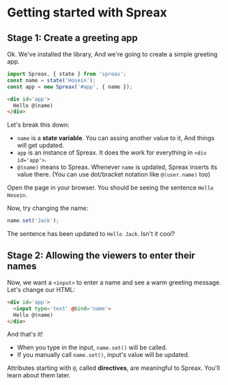 # Getting started with Spreax

## Stage 1: Create a greeting app
Ok. We've installed the library, And we're going to create a simple greeting app.
```js
import Spreax, { state } from 'spreax';
const name = state('Hosein');
const app = new Spreax('#app', { name });
```
```html
<div id='app'>
  Hello @(name)
</div>
```
Let's break this down:

- `name` is a **state variable**. You can assing another value to it, And things will get updated.
- `app` is an instance of Spreax. It does the work for everything in `<div id='app'>`.
- `@(name)` means to Spreax. Whenever `name` is updated, Spreax inserts its value there. (You can use dot/bracket notation like `@(user.name)` too)

Open the page in your browser. You should be seeing the sentence `Hello Hosein`.

Now, try changing the name:
```js
name.set('Jack');
```
The sentence has been updated to `Hello Jack`. Isn't it cool?

## Stage 2: Allowing the viewers to enter their names
Now, we want a `<input>` to enter a name and see a warm greeting message. Let's change our HTML:
```html
<div id='app'>
  <input type='text' @bind='name'>
  Hello @(name)
</div>
```
And that's it!

- When you type in the input, `name.set()` will be called.
- If you manually call `name.set()`, input's value will be updated.

Attributes starting with `@`, called **directives**, are meaningful to Spreax. You'll learn about them later.